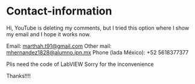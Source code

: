# Contact-information

Hi, YouTube is deleting my comments, but I tried this option 
where I show my email and I hope it works now.

Email: marthah.t91@gmail.com
Other mail: mhernandez1828@alumno.ipn.mx
Phone (lada México): +52 5618377377


Plis need the code of LabVIEW
Sorry for the inconvenience

Thanks!!!!
